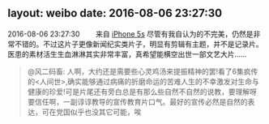 layout: weibo
date: 2016-08-06 23:27:30
---
<meta name="referrer" content="no-referrer" />

2016-08-06 23:27:30  &nbsp;&nbsp;&nbsp;&nbsp;&nbsp;&nbsp; 来自 <a href="sinaweibo://customweibosource" rel="nofollow">iPhone 5s</a>
尽管有我自认为的不完美，仍然是非常不错的。不过这片子更像新闻纪实类片子，明显有剪辑有主题，并不是记录片。医患的素材活生生血淋淋其实非常丰富，真希望能横空出世一部文艺大片……
>  @风二码畜: 人啊，大约还是需要些心灵鸡汤来提振精神的罢!看了6集疯传的<人间世>,确实能够通过病痛的折磨命运的苦难人生的不幸激发对生命与健康的珍爱!可是片尾还有旁白总是有那么些自然不自然的说教，要理解呀要信任啊，一副谆谆教导的宣传教育片口气。最好的宣传必然是自然的表达，可在党国似乎也没其它可能，唉 ​​​
